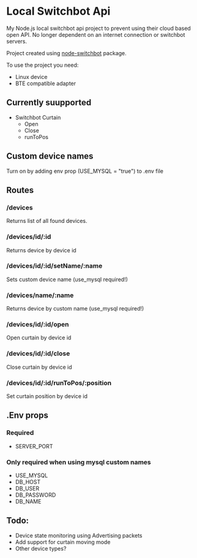 # Local Switchbot Api

My Node.js local switchbot api project to prevent using their cloud based open API. No longer dependent on an internet connection or switchbot servers.

Project created using [node-switchbot](https://www.npmjs.com/package/node-switchbot) package.

To use the project you need:
- Linux device
- BTE compatible adapter

## Currently suupported
- Switchbot Curtain
    - Open
    - Close
    - runToPos

## Custom device names
Turn on by adding env prop (USE_MYSQL = "true") to .env file

## Routes

### /devices
Returns list of all found devices.

### /devices/id/:id
Returns device by device id

### /devices/id/:id/setName/:name
Sets custom device name (use_mysql required!)

### /devices/name/:name
Returns device by custom name (use_mysql required!)

### /devices/id/:id/open
Open curtain by device id

### /devices/id/:id/close
Close curtain by device id

### /devices/id/:id/runToPos/:position
Set curtain position by device id

## .Env props

### Required
- SERVER_PORT

### Only required when using mysql custom names
- USE_MYSQL
- DB_HOST
- DB_USER
- DB_PASSWORD
- DB_NAME


## Todo:
- Device state monitoring using Advertising packets 
- Add support for curtain moving mode
- Other device types?
